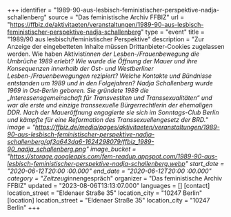 +++
identifier = "1989-90-aus-lesbisch-feministischer-perspektive-nadja-schallenberg"
source = "Das feministische Archiv FFBIZ"
url = "https://ffbiz.de/aktivitaeten/veranstaltungen/1989-90-aus-lesbisch-feministischer-perspektive-nadja-schallenberg"
type = "event"
title = "1989/90 aus lesbisch/feministischer Perspektive"
description = "Zur Anzeige der eingebetteten Inhalte müssen Drittanbieter-Cookies zugelassen werden.
Wie haben Aktivist*innen der Lesben-/Frauenbewegung die Umbrüche 1989 erlebt? Wie wurde die Öffnung der Mauer und ihre Konsequenzen innerhalb der Ost- und Westberliner Lesben-/Frauenbewegungen rezipiert? Welche Kontakte und Bündnisse entstanden um 1989 und in den Folgejahren?
Nadja Schallenberg wurde 1969 in Ost-Berlin geboren. Sie gründete 1989 die „Interessensgemeinschaft für Transvestiten und Transsexualitäten“ und war die erste und einzige transsexuelle Bürgerrechtlerin der ehemaligen DDR. Nach der Maueröffnung engagierte sie sich im Sonntags-Club Berlin und kämpfte für eine Reformation des Transsexuellengesetz der BRD."
image = "https://ffbiz.de/media/pages/aktivitaeten/veranstaltungen/1989-90-aus-lesbisch-feministischer-perspektive-nadja-schallenberg/af3a643da6-1624298079/ffbiz_1989-90_nadja_schallenberg.png"
image_bucket = "https://storage.googleapis.com/fem-readup.appspot.com/1989-90-aus-lesbisch-feministischer-perspektive-nadja-schallenberg.webp"
start_date = "2020-06-12T20:00 :00.000"
end_date = "2020-06-12T20:00 :00.000"
category = "Zeitzeug*innengespräch"
organizer = "Das feministische Archiv FFBIZ"
updated = "2023-08-06T13:13:07.000"
languages = []
[contact]
location_street = "Eldenaer Straße 35"
location_city = "10247 Berlin"
[location]
location_street = "Eldenaer Straße 35"
location_city = "10247 Berlin"
+++